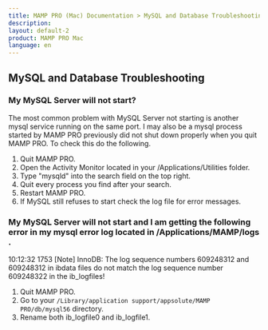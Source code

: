 ```yaml
---
title: MAMP PRO (Mac) Documentation > MySQL and Database Troubleshooting
description: 
layout: default-2
product: MAMP PRO Mac
language: en
---
```


## MySQL and Database Troubleshooting

### My MySQL Server will not start?

The most common problem with MySQL Server not starting is another mysql service running on the same port. I may also be a mysql process started by MAMP PRO previously did not shut down properly when you quit MAMP PRO. To check this do the following. 

1. Quit MAMP PRO.
2. Open the Activity Monitor located in your /Applications/Utilities folder.
3. Type "mysqld" into the search field on the top right.
4. Quit every process you find after your search.
5. Restart MAMP PRO.
6. If MySQL still refuses to start check the log file for error messages.

### My MySQL Server will not start and I am getting the following error in my mysql error log located in /Applications/MAMP/logs .

10:12:32 1753 [Note] InnoDB: The log sequence numbers 609248312 and 609248312 in ibdata files do not match the log sequence number 609248322 in the ib_logfiles!


1. Quit MAMP PRO.
2. Go to your `/Library/application support/appsolute/MAMP PRO/db/mysql56` directory.
3. Rename both ib_logfile0 and ib_logfile1.

